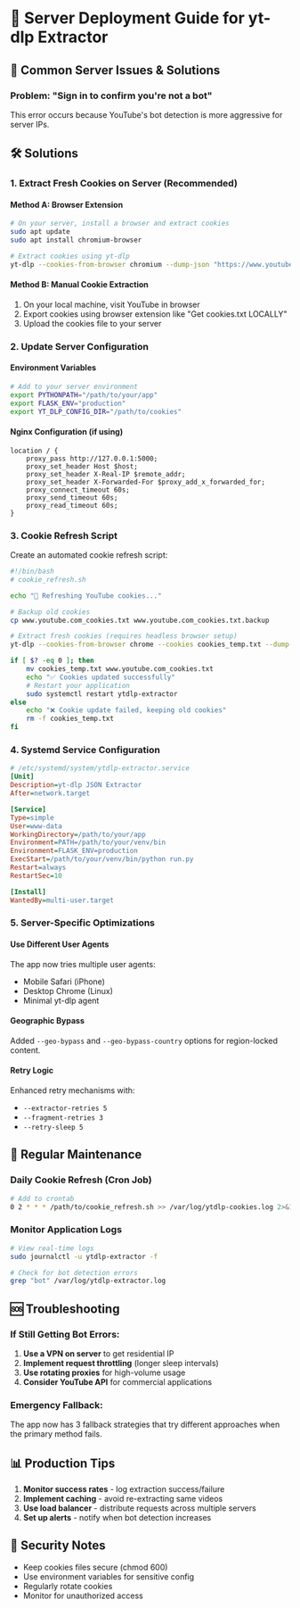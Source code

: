 # 🚀 Server Deployment Guide for yt-dlp Extractor

## 🤖 Common Server Issues & Solutions

### Problem: "Sign in to confirm you're not a bot"
This error occurs because YouTube's bot detection is more aggressive for server IPs.

## 🛠️ Solutions

### 1. **Extract Fresh Cookies on Server** (Recommended)

#### Method A: Browser Extension
```bash
# On your server, install a browser and extract cookies
sudo apt update
sudo apt install chromium-browser

# Extract cookies using yt-dlp
yt-dlp --cookies-from-browser chromium --dump-json "https://www.youtube.com/watch?v=dQw4w9WgXcQ"
```

#### Method B: Manual Cookie Extraction
1. On your local machine, visit YouTube in browser
2. Export cookies using browser extension like "Get cookies.txt LOCALLY"
3. Upload the cookies file to your server

### 2. **Update Server Configuration**

#### Environment Variables
```bash
# Add to your server environment
export PYTHONPATH="/path/to/your/app"
export FLASK_ENV="production"
export YT_DLP_CONFIG_DIR="/path/to/cookies"
```

#### Nginx Configuration (if using)
```nginx
location / {
    proxy_pass http://127.0.0.1:5000;
    proxy_set_header Host $host;
    proxy_set_header X-Real-IP $remote_addr;
    proxy_set_header X-Forwarded-For $proxy_add_x_forwarded_for;
    proxy_connect_timeout 60s;
    proxy_send_timeout 60s;
    proxy_read_timeout 60s;
}
```

### 3. **Cookie Refresh Script**

Create an automated cookie refresh script:

```bash
#!/bin/bash
# cookie_refresh.sh

echo "🍪 Refreshing YouTube cookies..."

# Backup old cookies
cp www.youtube.com_cookies.txt www.youtube.com_cookies.txt.backup

# Extract fresh cookies (requires headless browser setup)
yt-dlp --cookies-from-browser chrome --cookies cookies_temp.txt --dump-json "https://www.youtube.com/watch?v=dQw4w9WgXcQ" > /dev/null 2>&1

if [ $? -eq 0 ]; then
    mv cookies_temp.txt www.youtube.com_cookies.txt
    echo "✅ Cookies updated successfully"
    # Restart your application
    sudo systemctl restart ytdlp-extractor
else
    echo "❌ Cookie update failed, keeping old cookies"
    rm -f cookies_temp.txt
fi
```

### 4. **Systemd Service Configuration**

```ini
# /etc/systemd/system/ytdlp-extractor.service
[Unit]
Description=yt-dlp JSON Extractor
After=network.target

[Service]
Type=simple
User=www-data
WorkingDirectory=/path/to/your/app
Environment=PATH=/path/to/your/venv/bin
Environment=FLASK_ENV=production
ExecStart=/path/to/your/venv/bin/python run.py
Restart=always
RestartSec=10

[Install]
WantedBy=multi-user.target
```

### 5. **Server-Specific Optimizations**

#### Use Different User Agents
The app now tries multiple user agents:
- Mobile Safari (iPhone)
- Desktop Chrome (Linux)
- Minimal yt-dlp agent

#### Geographic Bypass
Added `--geo-bypass` and `--geo-bypass-country` options for region-locked content.

#### Retry Logic
Enhanced retry mechanisms with:
- `--extractor-retries 5`
- `--fragment-retries 3`
- `--retry-sleep 5`

## 🔄 Regular Maintenance

### Daily Cookie Refresh (Cron Job)
```bash
# Add to crontab
0 2 * * * /path/to/cookie_refresh.sh >> /var/log/ytdlp-cookies.log 2>&1
```

### Monitor Application Logs
```bash
# View real-time logs
sudo journalctl -u ytdlp-extractor -f

# Check for bot detection errors
grep "bot" /var/log/ytdlp-extractor.log
```

## 🆘 Troubleshooting

### If Still Getting Bot Errors:

1. **Use a VPN on server** to get residential IP
2. **Implement request throttling** (longer sleep intervals)
3. **Use rotating proxies** for high-volume usage
4. **Consider YouTube API** for commercial applications

### Emergency Fallback:
The app now has 3 fallback strategies that try different approaches when the primary method fails.

## 📊 Production Tips

1. **Monitor success rates** - log extraction success/failure
2. **Implement caching** - avoid re-extracting same videos
3. **Use load balancer** - distribute requests across multiple servers
4. **Set up alerts** - notify when bot detection increases

## 🔐 Security Notes

- Keep cookies files secure (chmod 600)
- Use environment variables for sensitive config
- Regularly rotate cookies
- Monitor for unauthorized access
